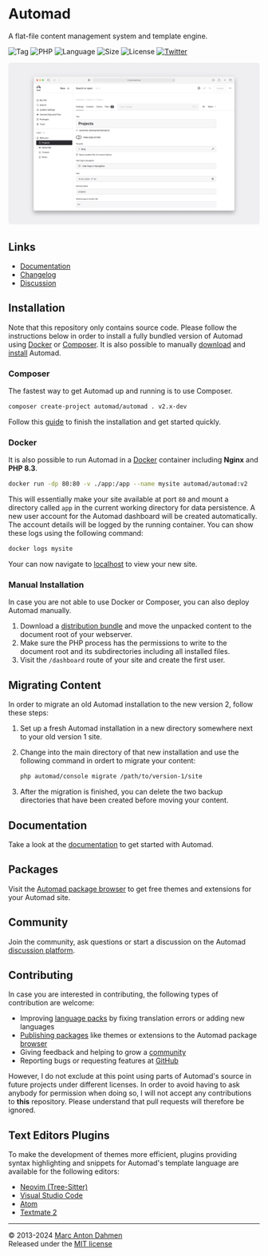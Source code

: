 # Automad

A flat-file content management system and template engine.

![Tag](https://img.shields.io/github/v/tag/marcantondahmen/automad?include_prereleases&sort=semver&color=222222)
![PHP](https://img.shields.io/packagist/dependency-v/automad/automad/php?version=dev-master&color=222222)
![Language](https://img.shields.io/github/languages/top/marcantondahmen/automad?color=222222)
![Size](https://img.shields.io/github/languages/code-size/marcantondahmen/automad?color=222222)
![License](https://img.shields.io/github/license/marcantondahmen/automad?color=222222)
[![Twitter](https://img.shields.io/twitter/follow/automadcms?label=Follow)](https://twitter.com/automadcms)

![](https://raw.githubusercontent.com/marcantondahmen/media-files/master/automad-v2/readme-light.png)

## Links

-   [Documentation](https://automad.org)
-   [Changelog](https://github.com/marcantondahmen/automad/blob/-/CHANGELOG.md)
-   [Discussion](https://automad.org/discuss)

## Installation

Note that this repository only contains source code. Please follow the instructions below in order to install a fully bundled
version of Automad using [Docker](https://docker.com) or [Composer](https://getcomposer.org).
It is also possible to manually [download](https://github.com/automadcms/automad-dist/archive/refs/heads/master.zip)
and [install](#manual-installation) Automad.

### Composer

The fastest way to get Automad up and running is to use Composer.

```bash
composer create-project automad/automad . v2.x-dev
```

Follow this [guide](https://automad.org/version-2#getting-started) to finish the installation and get started quickly.

### Docker

It is also possible to run Automad in a [Docker](https://hub.docker.com/r/automad/automad) container including **Nginx** and **PHP 8.3**.

```bash
docker run -dp 80:80 -v ./app:/app --name mysite automad/automad:v2
```

This will essentially make your site available at port `80` and mount a directory called `app` in the current working directory for data persistence.
A new user account for the Automad dashboard will be created automatically. The account details will be logged by the running container.
You can show these logs using the following command:

```bash
docker logs mysite
```

Your can now navigate to [localhost](http://localhost) to view your new site.

### Manual Installation

In case you are not able to use Docker or Composer, you can also deploy Automad manually.

1. Download a [distribution bundle](https://github.com/automadcms/automad-dist/archive/refs/heads/master.zip) and move the
   unpacked content to the document root of your webserver.
2. Make sure the PHP process has the permissions to write to the document root and its subdirectories including all installed files.
3. Visit the `/dashboard` route of your site and create the first user.

## Migrating Content

In order to migrate an old Automad installation to the new version 2, follow these steps:

1. Set up a fresh Automad installation in a new directory somewhere next to your old version 1 site.
2. Change into the main directory of that new installation and use the following command in ordert to migrate your content:

    ```bash
    php automad/console migrate /path/to/version-1/site
    ```

3. After the migration is finished, you can delete the two backup directories that have been created before moving your content.

## Documentation

Take a look at the [documentation](https://automad.org) to get started with Automad.

## Packages

Visit the [Automad package browser](https://packages.automad.org) to get free themes and extensions for your Automad site.

## Community

Join the community, ask questions or start a discussion on the Automad [discussion platform](https://automad.org/discuss).

## Contributing

In case you are interested in contributing, the following types of contribution are welcome:

-   Improving [language packs](https://github.com/automadcms/automad-language-packs) by fixing translation errors or adding new languages
-   [Publishing packages](https://automad.org/developer-guide/publishing-packages) like themes or extensions to the Automad package [browser](https://packages.automad.org)
-   Giving feedback and helping to grow a [community](https://automad.org/discuss)
-   Reporting bugs or requesting features at [GitHub](https://github.com/marcantondahmen/automad/issues)

However, I do not exclude at this point using parts of Automad's source in future projects under different licenses. In order to avoid having to ask anybody for permission when doing so, I will not accept any contributions to **this** repository. Please understand that pull requests will therefore be ignored.

## Text Editors Plugins

To make the development of themes more efficient, plugins providing syntax highlighting and snippets for Automad's template language are available for the following editors:

-   [Neovim (Tree-Sitter)](https://github.com/automadcms/tree-sitter-automad)
-   [Visual Studio Code](https://marketplace.visualstudio.com/items?itemName=MarcAntonDahmen.automad)
-   [Atom](https://atom.io/packages/language-automad)
-   [Textmate 2](https://github.com/marcantondahmen/automad.tmbundle)

---

© 2013-2024 [Marc Anton Dahmen](https://marcdahmen.de)  
Released under the [MIT license](https://automad.org/license)
